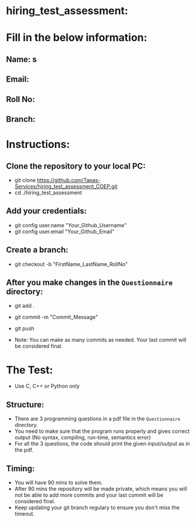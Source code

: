# hiring_test_assessment:

# Fill in the below information:

  ## Name: s

  ## Email: 

  ## Roll No:

  ## Branch: 

# Instructions:

  ## Clone the repository to your local PC:
  - git clone https://github.com/Tapas-Services/hiring_test_assessment_COEP.git
  - cd ./hiring_test_assessment

  ## Add your credentials:

  - git config user.name "Your_Github_Username"
  - git config user.email "Your_Github_Email"

  ## Create a branch:

  - git checkout -b "FirstName_LastName_RollNo"

  ## After you make changes in the `Questionnaire` directory:

  - git add .
  - git commit -m "Commit_Message"
  - git push

  - Note: You can make as many commits as needed. Your last commit will be considered final.

# The Test:

  - Use C, C++ or Python only

  ## Structure:
  - There are 3 programming questions in a pdf file in the `Questionnaire` directory.
  - You need to make sure that the program runs properly and gives correct output (No syntax, compiling, run-time, semantics error)
  - For all the 3 questions, the code should print the given input/output as in the pdf.

  ## Timing:
  - You will have 90 mins to solve them.
  - After 90 mins the repository will be made private, which means you will not be able to add more commits and your last commit will be considered final.
  - Keep updating your git branch regulary to ensure you don't miss the timeout.
